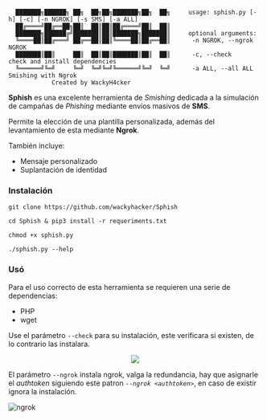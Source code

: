```
  ███████╗██████╗ ██╗  ██╗██╗███████╗██╗  ██╗     usage: sphish.py [-h] [-c] [-n NGROK] [-s SMS] [-a ALL]
  ██╔════╝██╔══██╗██║  ██║██║██╔════╝██║  ██║
  ███████╗██████╔╝███████║██║███████╗███████║     optional arguments:
  ╚════██║██╔═══╝ ██╔══██║██║╚════██║██╔══██║      -n NGROK, --ngrok NGROK
  ███████║██║     ██║  ██║██║███████║██║  ██║	   -c, --check           check and install dependencies
  ╚══════╝╚═╝     ╚═╝  ╚═╝╚═╝╚══════╝╚═╝  ╚═╝	   -a ALL, --all ALL     Smishing with Ngrok
	 		Created by WackyH4cker
```

**Sphish** es una excelente herramienta de *Smishing* dedicada a la simulación de campañas de *Phishing* mediante envíos masivos de **SMS**.

Permite la elección de una plantilla personalizada, además del levantamiento de esta mediante **Ngrok**.

También incluye:

- Mensaje personalizado
- Suplantación de identidad
### Instalación
```
git clone https://github.com/wackyhacker/Sphish
```
```
cd Sphish & pip3 install -r requeriments.txt
```
```
chmod +x sphish.py
```
```
./sphish.py --help
```
### Usó
Para el uso correcto de esta herramienta se requieren una serie de dependencias:
- PHP
- wget

Use el parámetro `--check` para su instalación, este verificara si existen, de lo contrario las instalara. 

<p align="center"><img src="https://user-images.githubusercontent.com/69093629/163915016-5f745465-c8a7-489a-a1ac-3586c25bc48f.png"/></p>

El parámetro `--ngrok` instala ngrok, valga la redundancia, hay que asignarle el *authtoken* siguiendo este patron *```--ngrok <authtoken>```*, en caso de existir ignora la instalación.

![ngrok](https://user-images.githubusercontent.com/69093629/164101651-a6edaf6d-f902-4e6d-bd7d-2da7b4e356c4.png)



